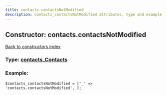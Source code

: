 ```yaml
---
title: contacts.contactsNotModified
description: contacts_contactsNotModified attributes, type and example
---
```

## Constructor: contacts.contactsNotModified  
[Back to constructors index](index.md)






### Type: [contacts\_Contacts](../types/contacts_Contacts.md)


### Example:

```
$contacts_contactsNotModified = ['_' => 'contacts.contactsNotModified', ];
```  

